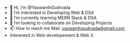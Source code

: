 - 👋 Hi, I’m @YaswanthGudivada
- 👀 I’m interested in Developing Web & DSA
- 🌱 I’m currently learning MERN Stack & DSA
- 💞️ I’m looking to collaborate on Developing Projects
- 📫 How to reach me Mail: yaswanthgudivada@gmail.com  
- Interested in Web developement & Web 3

<!---
Yaswanth6303/Yaswanth6303 is a ✨ special ✨ repository because its `README.md` (this file) appears on your GitHub profile.
You can click the Preview link to take a look at your changes.
--->
